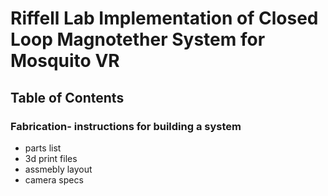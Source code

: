 # Riffell Lab Implementation of Closed Loop Magnotether System for Mosquito VR

## Table of Contents

### Fabrication- instructions for building a system 
- parts list
- 3d print files
- assmebly layout
- camera specs